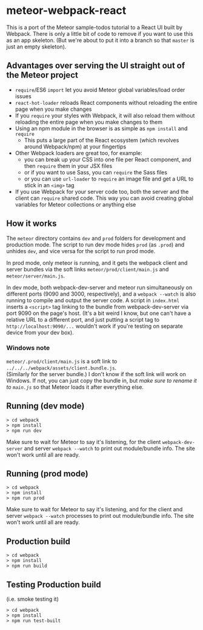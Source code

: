 # meteor-webpack-react

This is a port of the Meteor sample-todos tutorial to a React UI built by Webpack.  There is only a little bit of code to remove if you want to use this as an app skeleton.  (But we're about to put it into a branch so that `master` is just an empty skeleton).

## Advantages over serving the UI straight out of the Meteor project

* `require`/ES6 `import` let you avoid Meteor global variables/load order issues
* `react-hot-loader` reloads React components without reloading the entire page
  when you make changes
* If you `require` your styles with Webpack, it will also reload them without
  reloading the entire page when you make changes to them
* Using an npm module in the browser is as simple as `npm install` and `require`
  * This puts a large part of the React ecosystem (which revolves around Webpack/npm)
    at your fingertips
* Other Webpack loaders are great too, for example:
  * you can break up your CSS into one file per React component, and then `require`
    them in your JSX files
  * or if you want to use Sass, you can `require` the Sass files
  * or you can use `url-loader` to `require` an image file and get a URL to stick in
    an `<img>` tag
* If you use Webpack for your server code too, both the server and the client can `require`
  shared code.  This way you can avoid creating global variables for Meteor collections or
  anything else

## How it works

The `meteor` directory contains `dev` and `prod` folders for development and production mode.  The script to run
dev mode hides `prod` (as `.prod`) and unhides `dev`, and vice versa for the script to run prod mode.

In prod mode, only meteor is running, and it gets the webpack client and server bundles via the soft links `meteor/prod/client/main.js` and `meteor/server/main.js`.

In dev mode, both webpack-dev-server and meteor run simultaneously on different ports (9090 and 3000, respectively), and a `webpack --watch` is also running to compile and output the server code.  A script in `index.html` inserts a `<script>` tag linking to the bundle from webpack-dev-server via port 9090 on the page's host.  (It's a bit weird I know, but one can't have a relative URL to a different port, and just putting a script tag to `http://localhost:9090/...` wouldn't work if you're testing on separate device from your dev box).

### Windows note

`meteor/.prod/client/main.js` is a soft link to `../../../webpack/assets/client.bundle.js`.  
(Similarly for the server bundle.) I don't know
if the soft link will work on Windows.  If not, you can just copy the bundle in, but *make sure
to rename it to `main.js`* so that Meteor loads it after everything else.

## Running (dev mode)

```
> cd webpack
> npm install
> npm run dev
```
Make sure to wait for Meteor to say it's listening, for the client `webpack-dev-server` and server `webpack --watch` to print out module/bundle info.  The site won't work until all are ready.

## Running (prod mode)

```
> cd webpack
> npm install
> npm run prod
```
Make sure to wait for Meteor to say it's listening, and for the client and server `webpack --watch` processes to print out module/bundle info.  The site won't work until all are ready.

## Production build

```
> cd webpack
> npm install
> npm run build
```


## Testing Production build
(i.e. smoke testing it)
```
> cd webpack
> npm install
> npm run test-built
```
